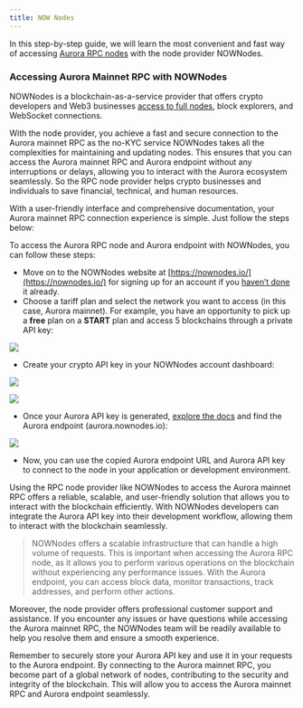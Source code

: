 ```yaml
---
title: NOW Nodes
---
```

In this step-by-step guide, we will learn the most convenient and fast way of accessing [Aurora RPC nodes](https://nownodes.io/nodes/aurora-aurora) with the node provider NOWNodes.

### **Accessing Aurora Mainnet RPC with NOWNodes**

NOWNodes is a blockchain-as-a-service provider that offers crypto developers and Web3 businesses [access to full nodes](https://nownodes.io/nodes), block explorers, and WebSocket connections.

With the node provider, you achieve a fast and secure connection to the Aurora mainnet RPC as the no-KYC service NOWNodes takes all the complexities for maintaining and updating nodes. This ensures that you can access the Aurora mainnet RPC and Aurora endpoint without any interruptions or delays, allowing you to interact with the Aurora ecosystem seamlessly. So the RPC node provider helps crypto businesses and individuals to save financial, technical, and human resources.

With a user-friendly interface and comprehensive documentation, your Aurora mainnet RPC connection experience is simple. Just follow the steps below:  

To access the Aurora RPC node and Aurora endpoint with NOWNodes, you can follow these steps:

* Move on to the NOWNodes website at [https://nownodes.io/](https://nownodes.io/) for signing up for an account if you [haven’t done](https://account.nownodes.io/auth/signup) it already.
* Choose a tariff plan and select the network you want to access (in this case, Aurora mainnet). For example, you have an opportunity to pick up a **free** plan on a **START** plan and access 5 blockchains through a private API key:

![](https://www.datocms-assets.com/95026/1695246607-aurora-nodes-768x398.jpg)

* Create your crypto API key in your NOWNodes account dashboard:

![](https://www.datocms-assets.com/95026/1695246672-aurora-blockchain-768x442.jpg)

![](https://www.datocms-assets.com/95026/1695246688-aurora-api-768x433.jpg)

* Once your Aurora API key is generated, [explore the docs](https://documenter.getpostman.com/view/13630829/TVmFkLwy#0009132c-1d48-4c03-a891-fe57630776a4) and find the Aurora endpoint (aurora.nownodes.io):

![](https://www.datocms-assets.com/95026/1695246711-aurora-endpoint-768x416.jpg)

* Now, you can use the copied Aurora endpoint URL and Aurora API key to connect to the node in your application or development environment.

Using the RPC node provider like NOWNodes to access the Aurora mainnet RPC offers a reliable, scalable, and user-friendly solution that allows you to interact with the blockchain efficiently. With NOWNodes developers can integrate the Aurora API key into their development workflow, allowing them to interact with the blockchain seamlessly.

> NOWNodes offers a scalable infrastructure that can handle a high volume of requests. This is important when accessing the Aurora RPC node, as it allows you to perform various operations on the blockchain without experiencing any performance issues. With the Aurora endpoint, you can access block data, monitor transactions, track addresses, and perform other actions.

Moreover, the node provider offers professional customer support and assistance. If you encounter any issues or have questions while accessing the Aurora mainnet RPC, the NOWNodes team will be readily available to help you resolve them and ensure a smooth experience.

Remember to securely store your Aurora API key and use it in your requests to the Aurora endpoint. By connecting to the Aurora mainnet RPC, you become part of a global network of nodes, contributing to the security and integrity of the blockchain. This will allow you to access the Aurora mainnet RPC and Aurora endpoint seamlessly.
